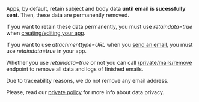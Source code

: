 Apps, by default, retain subject and body data **until email is sucessfully sent**. Then, these data are permanently removed.

If you want to retain these data permanently, you must use *retaindata=true* when [creating/editing your app](api-apps.md).

If you want to use *attachmenttype=URL* when you [send an email](api-mails.md), you must use *retaindata=true* in your app.

Whether you use *retaindata=true* or not you can call [/private/mails/remove](api-mails.md) endpoint to remove all data and logs of finished emails.

Due to traceability reasons, we do not remove any email address.

Please, read our [private policy](legal-privatepolicy.md) for more info about data privacy. 




